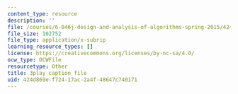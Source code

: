```yaml
---
content_type: resource
description: ''
file: /courses/6-046j-design-and-analysis-of-algorithms-spring-2015/424d869ef72417ac2a4f48647c740171_hmReJCupbNU.srt
file_size: 102752
file_type: application/x-subrip
learning_resource_types: []
license: https://creativecommons.org/licenses/by-nc-sa/4.0/
ocw_type: OCWFile
resourcetype: Other
title: 3play caption file
uid: 424d869e-f724-17ac-2a4f-48647c740171
---
```

